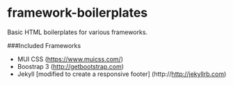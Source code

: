 # framework-boilerplates
Basic HTML boilerplates for various frameworks. 

###Included Frameworks
- MUI CSS (https://www.muicss.com/)
- Boostrap 3 (http://getbootstrap.com)
- Jekyll [modified to create a responsive footer] (http://http://jekyllrb.com)